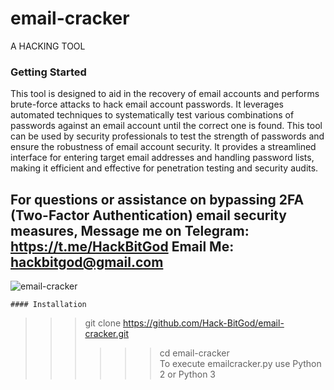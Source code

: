 # email-cracker
A HACKING TOOL
### Getting Started
This tool is designed to aid in the recovery of email accounts and performs brute-force attacks to hack email account passwords. It leverages automated techniques to systematically test various combinations of passwords against an email account until the correct one is found. This tool can be used by security professionals to test the strength of passwords and ensure the robustness of email account security. It provides a streamlined interface for entering target email addresses and handling password lists, making it efficient and effective for penetration testing and security audits.
## For questions or assistance on bypassing 2FA (Two-Factor Authentication) email security measures, Message me on Telegram: https://t.me/HackBitGod Email Me: hackbitgod@gmail.com
![email-cracker](https://github.com/Hack-BitGod/email-cracker/blob/main/BitGod.png)

```
#### Installation
```
>>> git clone https://github.com/Hack-BitGod/email-cracker.git
>>> >>> cd email-cracker <br>
>>> >>> To execute emailcracker.py use Python 2 or Python 3 
